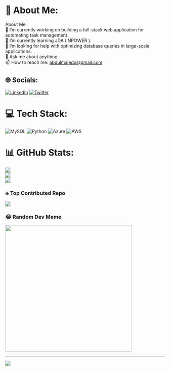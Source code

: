 # 💫 About Me:
About Me<br>🔭 I’m currently working on building a full-stack web application for automating task management.<br>🌱 I’m currently learning JDA ( NPOWER ).<br>🤔 I’m looking for help with optimizing database queries in large-scale applications.<br>💬 Ask me about anything<br>📫 How to reach me: abdulmajedo@gmail.com<br>


## 🌐 Socials:
[![LinkedIn](https://img.shields.io/badge/LinkedIn-%230077B5.svg?logo=linkedin&logoColor=white)](https://www.linkedin.com/in/abdulmajid-ba-teas-34155866/ ) [![Twitter](https://img.shields.io/badge/Twitter-%231DA1F2.svg?logo=Twitter&logoColor=white)](https://twitter.com/meej880) 

# 💻 Tech Stack:
![MySQL](https://img.shields.io/badge/mysql-%2300f.svg?style=for-the-badge&logo=mysql&logoColor=white) ![Python](https://img.shields.io/badge/python-3670A0?style=for-the-badge&logo=python&logoColor=ffdd54) ![Azure](https://img.shields.io/badge/azure-%230072C6.svg?style=for-the-badge&logo=azure-devops&logoColor=white) ![AWS](https://img.shields.io/badge/AWS-%23FF9900.svg?style=for-the-badge&logo=amazon-aws&logoColor=white)
# 📊 GitHub Stats:
![](https://github-readme-stats.vercel.app/api?username=meej88&theme=dark&hide_border=false&include_all_commits=true&count_private=true)<br/>
![](https://github-readme-streak-stats.herokuapp.com/?user=meej88&theme=dark&hide_border=false)<br/>
![](https://github-readme-stats.vercel.app/api/top-langs/?username=meej88&theme=dark&hide_border=false&include_all_commits=true&count_private=true&layout=compact)

### 🔝 Top Contributed Repo
![](https://github-contributor-stats.vercel.app/api?username=meej88&limit=5&theme=dark&combine_all_yearly_contributions=true)

### 😂 Random Dev Meme
<img src='https://randommeme-five.vercel.app/' style="height: 400px;"/>

---
[![](https://visitcount.itsvg.in/api?id=meej88&icon=0&color=0)](https://visitcount.itsvg.in)

<!-- Proudly created with GPRM ( https://gprm.itsvg.in ) -->
